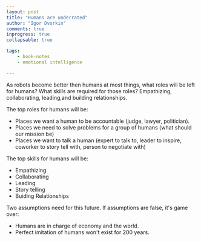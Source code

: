 ```yaml
--- 
layout: post
title: "Humans are underrated"
author: "Igor Dvorkin"
comments: true
inprogress: true
collapsable: true

tags: 
    - book-notes
    - emotional intelligence

---
```


As robots become better then humans at most things, what roles will be left for humans? What skills are required for those roles? Empathizing, collaborating, leading,and building relationships.


The top roles for humans will be:

  * Places we want a human to be accountable (judge, lawyer, politician).
  * Places we need to solve problems for a group of humans (what should our mission be)
  * Places we want to talk a human (expert to talk to, leader to inspire, coworker to story tell with, person to negotiate with) 

The top skills for humans will be:

* Empathizing
* Collaborating
* Leading 
* Story telling
* Buiding Relationships

Two assumptions need for this future. If assumptions are false, it's game over:

  * Humans are in charge of economy and the world.
  * Perfect imitation of humans won't exist for 200 years.
